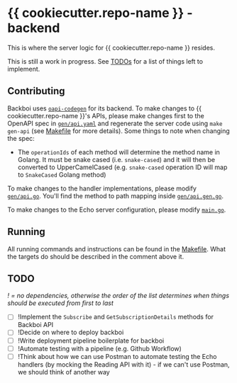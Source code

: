 # {{ cookiecutter.repo-name }} - backend

This is where the server logic for {{ cookiecutter.repo-name }} resides.

This is still a work in progress. See [TODOs](#todo) for a list of things left to implement.

## Contributing

Backboi uses [`oapi-codegen`](https://github.com/deepmap/oapi-codegen) for its backend. To make changes to {{ cookiecutter.repo-name }}'s APIs, please make changes first to the OpenAPI spec in [`gen/api.yaml`](./gen/api.yaml) and regenerate the server code using `make gen-api` (see [Makefile](./Makefile) for more details). Some things to note when changing the spec:

* The `operationIds` of each method will determine the method name in Golang. It must be snake cased (i.e. `snake-cased`) and it will then be converted to UpperCamelCased (e.g. `snake-cased` operation ID will map to `SnakeCased` Golang method)

To make changes to the handler implementations, please modify [`gen/api.go`](./gen/api.go). You'll find the method to path mapping inside [`gen/api.gen.go`](./gen/api.gen.go).

To make changes to the Echo server configuration, please modify [`main.go`](./main.go).

## Running

All running commands and instructions can be found in the [Makefile](./Makefile). What the targets do should be described in the comment above it.

## TODO
_! = no dependencies, otherwise the order of the list determines when things should be executed from first to last_

- [ ] !Implement the `Subscribe` and `GetSubscriptionDetails` methods for Backboi API
- [ ] !Decide on where to deploy backboi
- [ ] !Write deployment pipeline boilerplate for backboi
- [ ] !Automate testing with a pipeline (e.g. Github Workflow)
- [ ] !Think about how we can use Postman to automate testing the Echo handlers (by mocking the Reading API with it) - if we can't use Postman, we should think of another way
